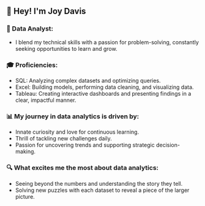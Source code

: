 ## 👋 Hey! I'm Joy Davis

### 💼 Data Analyst:
- I blend my technical skills with a passion for problem-solving, constantly seeking opportunities to learn and grow.
  
### 🎓 Proficiencies:
  -  SQL: Analyzing complex datasets and optimizing queries.
  - Excel: Building models, performing data cleaning, and visualizing data.
  - Tableau: Creating interactive dashboards and presenting findings in a clear, impactful manner.

### 📊 My journey in data analytics is driven by:
  - Innate curiosity and love for continuous learning.
  - Thrill of tackling new challenges daily.
  - Passion for uncovering trends and supporting strategic decision-making.
### 🔍 What excites me the most about data analytics:
  - Seeing beyond the numbers and understanding the story they tell.
  - Solving new puzzles with each dataset to reveal a piece of the larger picture.
